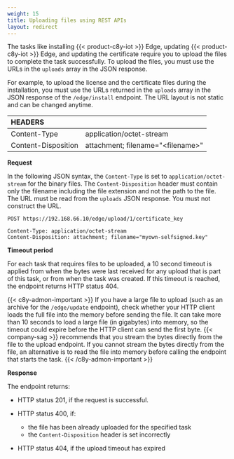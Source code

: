 ```yaml
---
weight: 15
title: Uploading files using REST APIs
layout: redirect
---
```


The tasks like installing {{< product-c8y-iot >}} Edge, updating {{< product-c8y-iot >}} Edge, and updating the certificate require you to upload the files to complete the task successfully. To upload the files, you must use the URLs in the `uploads` array in the JSON response.

For example, to upload the license and the certificate files during the installation, you must use the URLs returned in the `uploads` array in the JSON response of the `/edge/install` endpoint. The URL layout is not static and can be changed anytime.

|HEADERS||
|:---|:---|
|Content-Type|application/octet-stream
|Content-Disposition|attachment; filename="\<filename\>"

**Request**

In the following JSON syntax, the `Content-Type` is set to `application/octet-stream` for the binary files. The `Content-Disposition` header must contain only the filename including the file extension and not the path to the file. The URL must be read from the `uploads` JSON response. You must not construct the URL.

```http
POST https://192.168.66.10/edge/upload/1/certificate_key

Content-Type: application/octet-stream
Content-Disposition: attachment; filename="myown-selfsigned.key"
```

**Timeout period**

For each task that requires files to be uploaded, a 10 second timeout is applied from when the bytes were last received for any upload that is part of this task, or from when the task was created. If this timeout is reached, the endpoint returns HTTP status 404.

{{< c8y-admon-important >}}
If you have a large file to upload (such as an archive for the `/edge/update` endpoint), check whether your HTTP client loads the full file into the memory before sending the file. It can take more than 10 seconds to load a large file (in gigabytes) into memory, so the timeout could expire before the HTTP client can send the first byte. {{< company-sag >}} recommends that you stream the bytes directly from the file to the upload endpoint. If you cannot stream the bytes directly from the file, an alternative is to read the file into memory before calling the endpoint that starts the task.
{{< /c8y-admon-important >}}

**Response**

The endpoint returns:

- HTTP status 201, if the request is successful.

- HTTP status 400, if:

	- the file has been already uploaded for the specified task
	- the `Content-Disposition` header is set incorrectly

- HTTP status 404, if the upload timeout has expired
